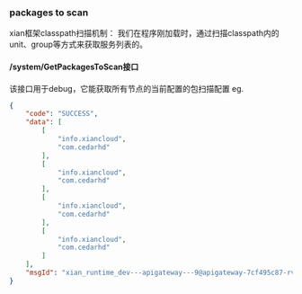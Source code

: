 ### packages to scan
xian框架classpath扫描机制：
我们在程序刚加载时，通过扫描classpath内的unit、group等方式来获取服务列表的。
#### /system/GetPackagesToScan接口
该接口用于debug，它能获取所有节点的当前配置的包扫描配置
eg.
```json
{
    "code": "SUCCESS",
    "data": [
        [
            "info.xiancloud",
            "com.cedarhd"
        ],
        [
            "info.xiancloud",
            "com.cedarhd"
        ],
        [
            "info.xiancloud",
            "com.cedarhd"
        ],
        [
            "info.xiancloud",
            "com.cedarhd"
        ]
    ],
    "msgId": "xian_runtime_dev---apigateway---9@apigateway-7cf495c87-rv4d8_36"
}
```
